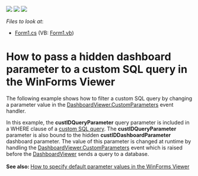 <!-- default badges list -->
![](https://img.shields.io/endpoint?url=https://codecentral.devexpress.com/api/v1/VersionRange/128581246/15.2.4%2B)
[![](https://img.shields.io/badge/Open_in_DevExpress_Support_Center-FF7200?style=flat-square&logo=DevExpress&logoColor=white)](https://supportcenter.devexpress.com/ticket/details/T338459)
[![](https://img.shields.io/badge/📖_How_to_use_DevExpress_Examples-e9f6fc?style=flat-square)](https://docs.devexpress.com/GeneralInformation/403183)
<!-- default badges end -->
<!-- default file list -->
*Files to look at*:

* [Form1.cs](./CS/Dashboard_CustomParameters_Win/Form1.cs) (VB: [Form1.vb](./VB/Dashboard_CustomParameters_Win/Form1.vb))
<!-- default file list end -->
# How to pass a hidden dashboard parameter to a custom SQL query in the WinForms Viewer


<p>The following example shows how to filter a custom SQL query by changing a parameter value in the <a href="https://documentation.devexpress.com/#Dashboard/DevExpressDashboardWinDashboardViewer_CustomParameterstopic">DashboardViewer.CustomParameters</a> event handler.</p>
<p>In this example, the <strong>custIDQueryParameter</strong> query parameter is included in a WHERE clause of a <a href="https://documentation.devexpress.com/#Dashboard/CustomDocument115212">custom SQL query</a>. The <strong>custIDQueryParameter </strong>parameter is also bound to the hidden <strong>custIDDashboardParameter</strong> dashboard parameter. The value of this parameter is changed at runtime by handling the <a href="https://documentation.devexpress.com/#Dashboard/DevExpressDashboardWinDashboardViewer_CustomParameterstopic">DashboardViewer.CustomParameters</a> event which is raised before the <a href="https://documentation.devexpress.com/#Dashboard/clsDevExpressDashboardWinDashboardViewertopic">DashboardViewer</a> sends a query to a database.<br><br><strong>See also: </strong><a href="https://www.devexpress.com/Support/Center/p/T475858">How to specify default parameter values in the WinForms Viewer</a></p>

<br/>


